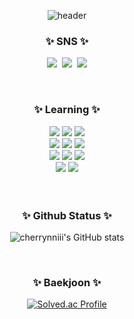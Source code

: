 <div align="center">
  
  ![header](https://capsule-render.vercel.app/api?type=Waving&text=🍒chaelin's%20Github🍒&fontColor=ff2093&fontSize=45&animation=twinkling&color=0:ebc4c4,100:b6dd5c)
</div>

<h3 align="center">✨ SNS ✨</h3>
<p align="center">
  <a href="https://swlin23.tistory.com/"><img src="https://img.shields.io/badge/Tistory-000000?style=for-the-badge&logo=Tistory&logoColor=white"></a>&nbsp
  <a href="https://www.instagram.com/cherrynniii/"><img src="https://img.shields.io/badge/Instagram-%23E4405F.svg?style=for-the-badge&logo=Instagram&logoColor=white"/></a>&nbsp
  <a href="mailto:chaelin20760@gmail.com"><img src="https://img.shields.io/badge/Gmail-D14836?style=for-the-badge&logo=gmail&logoColor=white"/></a>
</p>
<br/>

<h3 align="center">✨ Learning ✨</h3>
<div align=center>
	<img src="https://img.shields.io/badge/java-%23ED8B00.svg?style=for-the-badge&logo=openjdk&logoColor=white">
  <img src="https://img.shields.io/badge/c-%2300599C.svg?style=for-the-badge&logo=c&logoColor=white">
  <img src="https://img.shields.io/badge/python-3670A0?style=for-the-badge&logo=python&logoColor=ffdd54">
    <br>
  <img src="https://img.shields.io/badge/django-%23092E20.svg?style=for-the-badge&logo=django&logoColor=white">
  <img src="https://img.shields.io/badge/DJANGO-REST-ff1709?style=for-the-badge&logo=django&logoColor=white&color=ff1709&labelColor=gray">
  <img src="https://img.shields.io/badge/mysql-4479A1.svg?style=for-the-badge&logo=mysql&logoColor=white">
    <br>
  <img src="https://img.shields.io/badge/AWS-%23FF9900.svg?style=for-the-badge&logo=amazon-aws&logoColor=white">
  <img src="https://img.shields.io/badge/Amazon%20EC2-FF9900?style=for-the-badge&logo=Amazon%20EC2&logoColor=white">
  <img src="https://img.shields.io/badge/Amazon%20S3-569A31?style=for-the-badge&logo=Amazon%20S3&logoColor=white">
    <br>
  <img src="https://img.shields.io/badge/Spring Boot-%6DB33F.svg?style=for-the-badge&logo=%20S3&logo=springboot&Color=white">
  <img src="https://img.shields.io/badge/PyTorch-%EE4C2C.svg?style=for-the-badge&logo=%20S3&logo=pytorch&Color=white">
</div>
<br/><br/>

<h3 align="center">✨ Github Status ✨</h3>
<div align=center>
	
  ![cherrynniii's GitHub stats](https://github-readme-stats.vercel.app/api?username=cherrynniii&show_icons=true&theme=transparent)
</div>
<br/>

<h3 align="center">✨ Baekjoon ✨</h3>
<div align=center>
	
  [![Solved.ac Profile](http://mazassumnida.wtf/api/v2/generate_badge?boj=chaelin207)](https://solved.ac/chaelin/)
<br/><br/>

<!--
**cherrynniii/cherrynniii** is a ✨ _special_ ✨ repository because its `README.md` (this file) appears on your GitHub profile.

Here are some ideas to get you started:

- 🔭 I’m currently working on ...
- 🌱 I’m currently learning ...
- 👯 I’m looking to collaborate on ...
- 🤔 I’m looking for help with ...
- 💬 Ask me about ...
- 📫 How to reach me: ...
- 😄 Pronouns: ...
- ⚡ Fun fact: ...
-->
